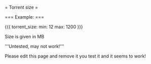 = Torrent size =

=== Example: ===

{{{
torrent_size:
  min: 12
  max: 1200
}}}

Size is given in MB

'''Untested, may not work!'''

Please edit this page and remove it you test it and it seems to work!